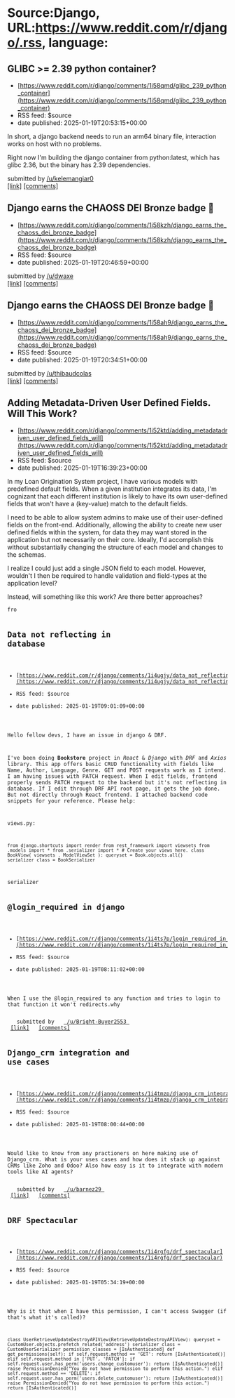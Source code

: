 # Source:Django, URL:https://www.reddit.com/r/django/.rss, language:

## GLIBC >= 2.39 python container?
 - [https://www.reddit.com/r/django/comments/1i58qmd/glibc_239_python_container](https://www.reddit.com/r/django/comments/1i58qmd/glibc_239_python_container)
 - RSS feed: $source
 - date published: 2025-01-19T20:53:15+00:00

<!-- SC_OFF --><div class="md"><p>In short, a django backend needs to run an arm64 binary file, interaction works on host with no problems. </p> <p>Right now I&#39;m building the django container from python:latest, which has glibc 2.36, but the binary has 2.39 dependencies.</p> </div><!-- SC_ON --> &#32; submitted by &#32; <a href="https://www.reddit.com/user/kelemangiar0"> /u/kelemangiar0 </a> <br/> <span><a href="https://www.reddit.com/r/django/comments/1i58qmd/glibc_239_python_container/">[link]</a></span> &#32; <span><a href="https://www.reddit.com/r/django/comments/1i58qmd/glibc_239_python_container/">[comments]</a></span>

## Django earns the CHAOSS DEI Bronze badge 🫶
 - [https://www.reddit.com/r/django/comments/1i58kzh/django_earns_the_chaoss_dei_bronze_badge](https://www.reddit.com/r/django/comments/1i58kzh/django_earns_the_chaoss_dei_bronze_badge)
 - RSS feed: $source
 - date published: 2025-01-19T20:46:59+00:00

&#32; submitted by &#32; <a href="https://www.reddit.com/user/dwaxe"> /u/dwaxe </a> <br/> <span><a href="https://www.djangoproject.com/weblog/2025/jan/19/django-earns-the-chaoss-dei-bronze-badge/">[link]</a></span> &#32; <span><a href="https://www.reddit.com/r/django/comments/1i58kzh/django_earns_the_chaoss_dei_bronze_badge/">[comments]</a></span>

## Django earns the CHAOSS DEI Bronze badge 🫶
 - [https://www.reddit.com/r/django/comments/1i58ah9/django_earns_the_chaoss_dei_bronze_badge](https://www.reddit.com/r/django/comments/1i58ah9/django_earns_the_chaoss_dei_bronze_badge)
 - RSS feed: $source
 - date published: 2025-01-19T20:34:51+00:00

&#32; submitted by &#32; <a href="https://www.reddit.com/user/thibaudcolas"> /u/thibaudcolas </a> <br/> <span><a href="https://www.djangoproject.com/weblog/2025/jan/19/django-earns-the-chaoss-dei-bronze-badge/">[link]</a></span> &#32; <span><a href="https://www.reddit.com/r/django/comments/1i58ah9/django_earns_the_chaoss_dei_bronze_badge/">[comments]</a></span>

## Adding Metadata-Driven User Defined Fields. Will This Work?
 - [https://www.reddit.com/r/django/comments/1i52ktd/adding_metadatadriven_user_defined_fields_will](https://www.reddit.com/r/django/comments/1i52ktd/adding_metadatadriven_user_defined_fields_will)
 - RSS feed: $source
 - date published: 2025-01-19T16:39:23+00:00

<!-- SC_OFF --><div class="md"><p>In my Loan Origination System project, I have various models with predefined default fields. When a given institution integrates its data, I&#39;m cognizant that each different institution is likely to have its own user-defined fields that won&#39;t have a (key-value) match to the default fields.</p> <p>I need to be able to allow system admins to make use of their user-defined fields on the front-end. Additionally, allowing the ability to create new user defined fields within the system, for data they may want stored in the application but not necessarily on their core. Ideally, I&#39;d accomplish this without substantially changing the structure of each model and changes to the schemas.</p> <p>I realize I could just add a single JSON field to each model. However, wouldn&#39;t I then be required to handle validation and field-types at the application level?</p> <p>Instead, will something like this work? Are there better approaches?</p> <pre><code>fro

## Data not reflecting in database
 - [https://www.reddit.com/r/django/comments/1i4ugjy/data_not_reflecting_in_database](https://www.reddit.com/r/django/comments/1i4ugjy/data_not_reflecting_in_database)
 - RSS feed: $source
 - date published: 2025-01-19T09:01:09+00:00

<!-- SC_OFF --><div class="md"><p>Hello fellow devs, I have an issue in django &amp; DRF.</p> <p>I&#39;ve been doing <strong>Bookstore</strong> project in <em>React</em> &amp; <em>Django</em> with <em>DRF</em> and <em>Axios</em> library. This app offers basic CRUD functionality with fields like Name, Author, Language, Genre. GET and POST requests work as I intend. I am having issues with PATCH request. When I edit fields, frontend properly sends PATCH request to the backend but it&#39;s not reflecting in database. If I edit through DRF API root page, it gets the job done. But not directly through React frontend. I attached backend code snippets for your reference. Please help:</p> <p>views.py:</p> <pre><code>from django.shortcuts import render from rest_framework import viewsets from .models import * from .serializer import * # Create your views here. class BookView( viewsets . ModelViewSet ): queryset = Book.objects.all() serializer_class = BookSerializer </code></pre> <p>serializer

## @login_required in django
 - [https://www.reddit.com/r/django/comments/1i4ts7p/login_required_in_django](https://www.reddit.com/r/django/comments/1i4ts7p/login_required_in_django)
 - RSS feed: $source
 - date published: 2025-01-19T08:11:02+00:00

<!-- SC_OFF --><div class="md"><p>When I use the @login_required to any function and tries to login to that function it won&#39;t redirects.why</p> </div><!-- SC_ON --> &#32; submitted by &#32; <a href="https://www.reddit.com/user/Bright-Buyer2553"> /u/Bright-Buyer2553 </a> <br/> <span><a href="https://www.reddit.com/r/django/comments/1i4ts7p/login_required_in_django/">[link]</a></span> &#32; <span><a href="https://www.reddit.com/r/django/comments/1i4ts7p/login_required_in_django/">[comments]</a></span>

## Django_crm integration and use cases
 - [https://www.reddit.com/r/django/comments/1i4tmzp/django_crm_integration_and_use_cases](https://www.reddit.com/r/django/comments/1i4tmzp/django_crm_integration_and_use_cases)
 - RSS feed: $source
 - date published: 2025-01-19T08:00:44+00:00

<!-- SC_OFF --><div class="md"><p>Would like to know from any practioners on here making use of Django_crm. What is your uses cases and how does it stack up against CRMs like Zoho and Odoo? Also how easy is it to integrate with modern tools like AI agents?</p> </div><!-- SC_ON --> &#32; submitted by &#32; <a href="https://www.reddit.com/user/barnez29"> /u/barnez29 </a> <br/> <span><a href="https://www.reddit.com/r/django/comments/1i4tmzp/django_crm_integration_and_use_cases/">[link]</a></span> &#32; <span><a href="https://www.reddit.com/r/django/comments/1i4tmzp/django_crm_integration_and_use_cases/">[comments]</a></span>

## DRF Spectacular
 - [https://www.reddit.com/r/django/comments/1i4rgfg/drf_spectacular](https://www.reddit.com/r/django/comments/1i4rgfg/drf_spectacular)
 - RSS feed: $source
 - date published: 2025-01-19T05:34:19+00:00

<!-- SC_OFF --><div class="md"><p>Why is it that when I have this permission, I can&#39;t access Swagger (if that&#39;s what it&#39;s called)?</p> <pre><code>class UserRetrieveUpdateDestroyAPIView(RetrieveUpdateDestroyAPIView): queryset = CustomUser.objects.prefetch_related(&#39;address&#39;) serializer_class = CustomUserSerializer permission_classes = [IsAuthenticated] def get_permissions(self): if self.request.method == &#39;GET&#39;: return [IsAuthenticated()] elif self.request.method in [&#39;PUT&#39;, &#39;PATCH&#39;]: if self.request.user.has_perm(&#39;users.change_customuser&#39;): return [IsAuthenticated()] raise PermissionDenied(&quot;You do not have permission to perform this action.&quot;) elif self.request.method == &#39;DELETE&#39;: if self.request.user.has_perm(&#39;users.delete_customuser&#39;): return [IsAuthenticated()] raise PermissionDenied(&quot;You do not have permission to perform this action.&quot;) return [IsAuthenticated()] </code></pre> </div><!-- SC_ON --> 

